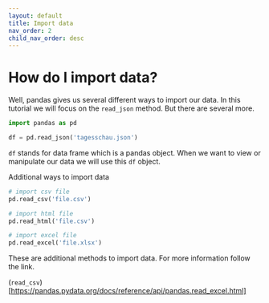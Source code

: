 ```yaml
---
layout: default
title: Import data
nav_order: 2
child_nav_order: desc
---
```


# How do I import data?

Well, pandas gives us several different ways to import our data.
In this tutorial we will focus on the `read_json` method. But there are several more.

```py
import pandas as pd

df = pd.read_json('tagesschau.json')
```

`df` stands for data frame which is a pandas object. When we want to view or manipulate our data we will use this `df` object.

Additional ways to import data

```py
# import csv file
pd.read_csv('file.csv')

# import html file
pd.read_html('file.csv')

# import excel file
pd.read_excel('file.xlsx')
```

These are additional methods to import data. For more information follow the link.

(`read_csv`)[https://pandas.pydata.org/docs/reference/api/pandas.read_excel.html]
